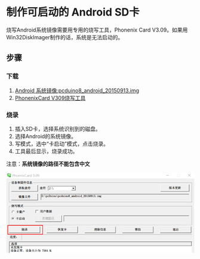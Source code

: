 # 制作可启动的 Android SD卡
烧写Android系统镜像需要用专用的烧写工具，Phonenix Card V3.09。如果用Win32DiskImager制作的话，系统是无法启动的。

## 步骤

### 下载
 1. [Android 系统镜像:pcduino8_android_20150913.img](http://pan.baidu.com/s/1nt1YGBZ#path=%252FpcDuino)
 2. [PhonenixCard V309烧写工具](http://pan.baidu.com/s/1nt1YGBZ#path=%252FpcDuino%252Ftools)

### 烧录
1.  插入SD卡，选择系统识别到的磁盘。
2.  选择Android的系统镜像。
3.  写模式，选中“卡启动”模式，点击烧录。
4.  工具最后显示，烧录成功。

注意：**系统镜像的路径不能包含中文**

![android](/images/android.png)


